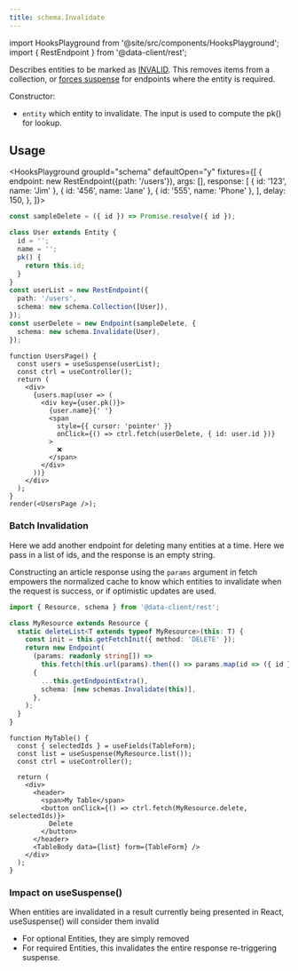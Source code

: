 ```yaml
---
title: schema.Invalidate
---
```

<head>
  <title>schema.Invalidate - Invalidating Entities | Reactive Data Client</title>
</head>

import HooksPlayground from '@site/src/components/HooksPlayground';
import { RestEndpoint } from '@data-client/rest';

Describes entities to be marked as [INVALID](/docs/concepts/expiry-policy#invalid). This removes items from a
collection, or [forces suspense](/docs/concepts/expiry-policy#any-endpoint-with-an-entity) for endpoints where the entity is required. 

Constructor:

- `entity` which entity to invalidate. The input is used to compute the pk() for lookup.

## Usage

<HooksPlayground groupId="schema" defaultOpen="y" fixtures={[
{
endpoint: new RestEndpoint({path: '/users'}),
args: [],
response: [
    { id: '123', name: 'Jim' },
    { id: '456', name: 'Jane' },
    { id: '555', name: 'Phone' },
  ],
delay: 150,
},
]}>

```typescript title="api/User.ts"
const sampleDelete = ({ id }) => Promise.resolve({ id });

class User extends Entity {
  id = '';
  name = '';
  pk() {
    return this.id;
  }
}
const userList = new RestEndpoint({
  path: '/users',
  schema: new schema.Collection([User]),
});
const userDelete = new Endpoint(sampleDelete, {
  schema: new schema.Invalidate(User),
});
```

```tsx title="UserPage.tsx"
function UsersPage() {
  const users = useSuspense(userList);
  const ctrl = useController();
  return (
    <div>
      {users.map(user => (
        <div key={user.pk()}>
          {user.name}{' '}
          <span
            style={{ cursor: 'pointer' }}
            onClick={() => ctrl.fetch(userDelete, { id: user.id })}
          >
            ❌
          </span>
        </div>
      ))}
    </div>
  );
}
render(<UsersPage />);
```

</HooksPlayground>

### Batch Invalidation

Here we add another endpoint for deleting many entities at a time. Here we
pass in a list of ids, and the response is an empty string.

Constructing an article response using the `params` argument in fetch empowers
the normalized cache to know which entities to invalidate when the request is success,
or if optimistic updates are used.

```typescript
import { Resource, schema } from '@data-client/rest';

class MyResource extends Resource {
  static deleteList<T extends typeof MyResource>(this: T) {
    const init = this.getFetchInit({ method: 'DELETE' });
    return new Endpoint(
      (params: readonly string[]) =>
        this.fetch(this.url(params).then(() => params.map(id => ({ id })))),
      {
        ...this.getEndpointExtra(),
        schema: [new schemas.Invalidate(this)],
      },
    );
  }
}
```

```tsx
function MyTable() {
  const { selectedIds } = useFields(TableForm);
  const list = useSuspense(MyResource.list());
  const ctrl = useController();

  return (
    <div>
      <header>
        <span>My Table</span>
        <button onClick={() => ctrl.fetch(MyResource.delete, selectedIds)}>
          Delete
        </button>
      </header>
      <TableBody data={list} form={TableForm} />
    </div>
  );
}
```

### Impact on useSuspense()

When entities are invalidated in a result currently being presented in React, useSuspense()
will consider them invalid

- For optional Entities, they are simply removed
- For required Entities, this invalidates the entire response re-triggering suspense.
